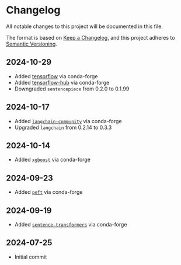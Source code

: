 # Changelog

All notable changes to this project will be documented in this file.

The format is based on [Keep a Changelog](https://keepachangelog.com/en/1.0.0/),
and this project adheres to [Semantic Versioning](https://semver.org/spec/v2.0.0.html).

## 2024-10-29

- Added [tensorflow](https://www.tensorflow.org/) via conda-forge
- Added [tensorflow-hub](https://www.tensorflow.org/hub) via conda-forge
- Downgraded `sentencepiece` from 0.2.0 to 0.1.99

## 2024-10-17

- Added [`langchain-community`](https://github.com/langchain-ai/langchain?tab=readme-ov-file) via conda-forge
- Upgraded `langchain` from 0.2.14 to 0.3.3

## 2024-10-14

- Added [`xgboost`](https://xgboost.readthedocs.io/en/stable/) via conda-forge

## 2024-09-23

- Added [`peft`](https://github.com/huggingface/peft) via conda-forge

## 2024-09-19

- Added [`sentence-transformers`](https://github.com/UKPLab/sentence-transformers) via conda-forge

## 2024-07-25

- Initial commit

